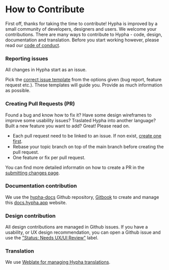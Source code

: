 # How to Contribute

First off, thanks for taking the time to contribute! Hypha is improved by a small community of developers, designers and users. We welcome your contributions. There are many ways to contribute to Hypha - code, design, documentation and translation. Before you start working however, please read our [code of conduct](https://docs.hypha.app/contributing/codeofconduct).

### Reporting issues

All changes in Hypha start as an issue.

Pick the [correct issue template](https://github.com/HyphaApp/hypha/issues/new/choose) from the options given (bug report, feature request etc.). These templates will guide you. Provide as much information as possible.

### Creating Pull Requests (PR)

Found a bug and know how to fix it? Have some design wireframes to improve some usability issues? Traslated Hypha into another language? Built a new feature you want to add? Great! Please read on.

* Each pull request need to be linked to an issue. If non exist, [create one first](https://github.com/HyphaApp/hypha/issues/new/choose).
* Rebase your topic branch on top of the main branch before creating the pull request.
* One feature or fix per pull request.

You can find more detailed informatin on how to create a PR in the [submitting changes page](https://docs.hypha.app/contributing/submittingchanges).

### Documentation contribution

We use the [hypha-docs](https://github.com/HyphaApp/hypha-docs/) Github repository, [Gitbook](http://gitbook.com) to create and manage this [docs.hypha.app](https://github.com/HyphaApp/hypha-docs/tree/28645093d1c0c315e18bf474b724eda4ea399a18/contributing/docs.hypha.app) website.

### Design contribution

All design contributions are managed in Github issues. If you have a usability, or UX design recommendation, you can open a Github issue and use the ["Status: Needs UX/UI Review"](https://github.com/HyphaApp/hypha/labels/Status%3A%20Needs%20UI%2FUX%20review) label.

### Translation

We use [Weblate for managing Hypha translations](https://hosted.weblate.org/projects/hypha/).
